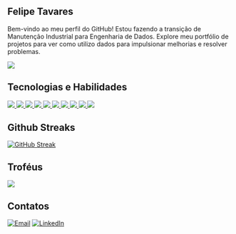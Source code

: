 ## Felipe Tavares 
Bem-vindo ao meu perfil do GitHub! Estou fazendo a transição de Manutenção Industrial para Engenharia de Dados. Explore meu portfólio de projetos para ver como utilizo dados para impulsionar melhorias e resolver problemas.

[![](https://github-profile-summary-cards.vercel.app/api/cards/profile-details?username=FelipeTavares7&theme=dark)](https://github.com/FelipeTavares7)

## Tecnologias e Habilidades
[![](https://img.shields.io/badge/Python-FFD43B?style=for-the-badge&logo=python&logoColor=blue)
![](https://img.shields.io/badge/Numpy-777BB4?style=for-the-badge&logo=numpy&logoColor=white)
![](https://img.shields.io/badge/Pandas-2C2D72?style=for-the-badge&logo=pandas&logoColor=white)
![](https://img.shields.io/badge/scikit_learn-F7931E?style=for-the-badge&logo=scikit-learn&logoColor=white)
![](https://img.shields.io/badge/Plotly-239120?style=for-the-badge&logo=plotly&logoColor=white)
![](https://img.shields.io/badge/Markdown-000000?style=for-the-badge&logo=markdown&logoColor=white)
![](https://img.shields.io/badge/Jupyter-F37626.svg?&style=for-the-badge&logo=Jupyter&logoColor=white)
![](https://img.shields.io/badge/Colab-F9AB00?style=for-the-badge&logo=googlecolab&color=525252)
![](https://img.shields.io/badge/PyCharm-000000.svg?&style=for-the-badge&logo=PyCharm&logoColor=white) 
![](https://img.shields.io/badge/VSCode-0078D4?style=for-the-badge&logo=visual%20studio%20code&logoColor=white)
](https://github.com/FelipeTavares7)

## Github Streaks
[![GitHub Streak](https://github-readme-streak-stats.herokuapp.com?user=FelipeTavares7&theme=dark&hide_border=true)](https://git.io/streak-stats)

## Troféus
![](https://github-profile-trophy.vercel.app/?username=FelipeTavares7&theme=onedark)

## Contatos
[![Email](https://img.shields.io/badge/Gmail-D14836?style=for-the-badge&logo=gmail&logoColor=white)](mailto:felipetavares.contato@gmail.com) 
[![LinkedIn](https://img.shields.io/badge/LinkedIn-0077B5?style=for-the-badge&logo=linkedin&logoColor=white)](https://www.linkedin.com/in/felipetavares7)
